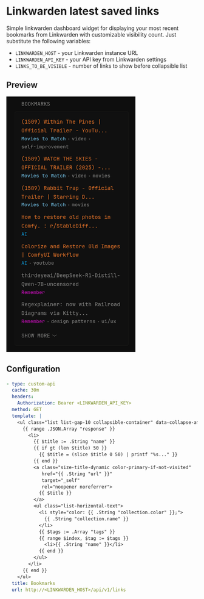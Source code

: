 # Linkwarden latest saved links
Simple linkwarden dashboard widget for displaying your most recent bookmarks from Linkwarden with customizable visibility count. Just substitute the following variables:
- `LINKWARDEN_HOST` - your Linkwarden instance URL
- `LINKWARDEN_API_KEY` - your API key from Linkwarden settings
- `LINKS_TO_BE_VISIBLE` - number of links to show before collapsible list

## Preview

![](preview.png)

## Configuration
```yaml
- type: custom-api
  cache: 30m
  headers:
    Authorization: Bearer <LINKWARDEN_API_KEY>
  method: GET                                                                                     
  template: |
    <ul class="list list-gap-10 collapsible-container" data-collapse-after="<LINKS_TO_BE_VISIBLE>">
      {{ range .JSON.Array "response" }}
        <li>
          {{ $title := .String "name" }}
          {{ if gt (len $title) 50 }}
            {{ $title = (slice $title 0 50) | printf "%s..." }}
          {{ end }}
          <a class="size-title-dynamic color-primary-if-not-visited"
             href="{{ .String "url" }}"
             target="_self"
             rel="noopener noreferrer">
            {{ $title }}
          </a>
          <ul class="list-horizontal-text">
            <li style="color: {{ .String "collection.color" }};">
              {{ .String "collection.name" }}
            </li>
            {{ $tags := .Array "tags" }}
            {{ range $index, $tag := $tags }}
              <li>{{ .String "name" }}</li>
            {{ end }}
          </ul>
        </li>
      {{ end }}
    </ul>
  title: Bookmarks
  url: http://<LINKWARDEN_HOST>/api/v1/links
```
